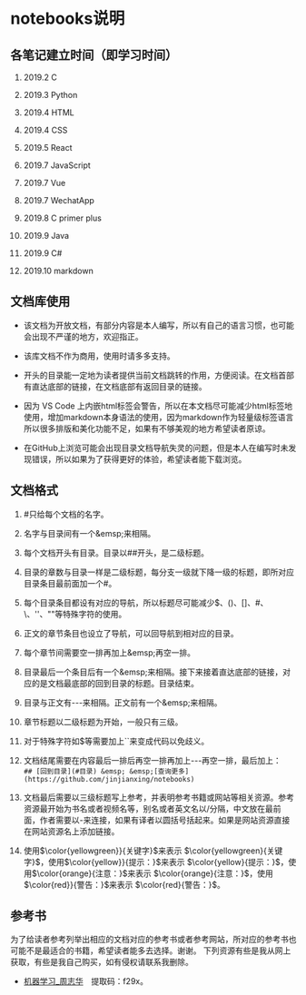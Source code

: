 # notebooks说明

## 各笔记建立时间（即学习时间）

1. 2019.2 C

2. 2019.3 Python

3. 2019.4 HTML

4. 2019.4 CSS

5. 2019.5 React

6. 2019.7 JavaScript

7. 2019.7 Vue

8. 2019.7 WechatApp

9. 2019.8 C primer plus

10. 2019.9 Java

11. 2019.9 C#

12. 2019.10 markdown

## 文档库使用

+ 该文档为开放文档，有部分内容是本人编写，所以有自己的语言习惯，也可能会出现不严谨的地方，欢迎指正。

+ 该库文档不作为商用，使用时请多多支持。
  
+ 开头的目录能一定地为读者提供当前文档跳转的作用，方便阅读。在文档首部有直达底部的链接，在文档底部有返回目录的链接。

+ 因为 VS Code 上内嵌html标签会警告，所以在本文档尽可能减少html标签地使用，增加markdown本身语法的使用，因为markdown作为轻量级标签语言所以很多排版和美化功能不足，如果有不够美观的地方希望读者原谅。

+ 在GitHub上浏览可能会出现目录文档导航失灵的问题，但是本人在编写时未发现错误，所以如果为了获得更好的体验，希望读者能下载浏览。

## 文档格式

1. #只给每个文档的名字。

2. 名字与目录间有一个\&emsp;来相隔。

3. 每个文档开头有目录。目录以##开头，是二级标题。

4. 目录的章数与目录一样是二级标题，每分支一级就下降一级的标题，即所对应目录条目最前面加一个#。

5. 每个目录条目都设有对应的导航，所以标题尽可能减少$、()、[]、#、\、''、""等特殊字符的使用。

6. 正文的章节条目也设立了导航，可以回导航到相对应的目录。

7. 每个章节间需要空一排再加上\&emsp;再空一排。

8. 目录最后一个条目后有一个\&emsp;来相隔。接下来接着直达底部的链接，对应的是文档最底部的回到目录的标题。目录结束。

9. 目录与正文有---来相隔。正文前有一个\&emsp;来相隔。

10. 章节标题以二级标题为开始，一般只有三级。

11. 对于特殊字符如$等需要加上``来变成代码以免歧义。

12. 文档结尾需要在内容最后一排后再空一排再加上---再空一排，最后加上：  
`## [回到目录](#目录) &emsp; &emsp;[查询更多](https://github.com/jinjianxing/notebooks)`

13. 文档最后需要以三级标题写上参考，并表明参考书籍或网站等相关资源。参考资源最开始为书名或者视频名等，别名或者英文名以/分隔，中文放在最前面，作者需要以-来连接，如果有译者以圆括号括起来。如果是网站资源直接在网站资源名上添加链接。

14. 使用\$\color{yellowgreen}}{关键字}$来表示 $\color{yellowgreen}{关键字}$，使用\$\color{yellow}}{提示：}$来表示 $\color{yellow}{提示：}$，使用\$\color{orange}{注意：}$来表示 $\color{orange}{注意：}$，使用\$\color{red}}{警告：}$来表示 $\color{red}{警告：}$。

## 参考书

为了给读者参考列举出相应的文档对应的参考书或者参考网站，所对应的参考书也可能不是最适合的书籍，希望读者能多去选择。谢谢。
下列资源有些是我从网上获取，有些是我自己购买，如有侵权请联系我删除。

+ [机器学习_周志华](https://pan.baidu.com/s/1kKRTwbR7LVk6C7nh4_QnUw&shfl=sharepset)&emsp;提取码：f29x。
